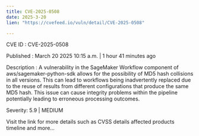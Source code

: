 ```yaml
---
title: CVE-2025-0508
date: 2025-3-20
lien: "https://cvefeed.io/vuln/detail/CVE-2025-0508"

---
```


CVE ID : CVE-2025-0508

Published :  March 20
2025
10:15 a.m. | 1 hour
41 minutes ago

Description : A vulnerability in the SageMaker Workflow component of aws/sagemaker-python-sdk allows for the possibility of MD5 hash collisions in all versions. This can lead to workflows being inadvertently replaced due to the reuse of results from different configurations that produce the same MD5 hash. This issue can cause integrity problems within the pipeline
potentially leading to erroneous processing outcomes.

Severity: 5.9 | MEDIUM

Visit the link for more details
such as CVSS details
affected products
timeline
and more...
